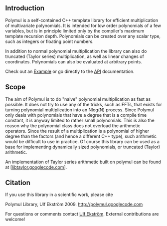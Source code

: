 ## Introduction ##

Polymul is a self-contained C++ template library for efficient multiplication of multivariate polynomials.  It is intended for low order polynomials of a few variables, but is in principle limited only by the compiler's maximum template recursion depth. Polynomials can be created over any scalar type, such as integers or floating point numbers.

In addition to normal polynomial multiplication the library can also do truncated (Taylor series) multiplication, as well as linear changes of coordinates. Polynomials can also be evaluated at arbitrary points.

Check out an [Example](Example.md) or go directly to the [API](API.md) documentation.

## Scope ##

The aim of Polymul is to do "naive" polynomial multiplication as fast as possible. It does not try to use any of the tricks, such as FFTs, that exists for turning polynomial multiplication into an Nlog(N) process. Since Polymul only deals with polynomials that have a degree that is a compile time constant, it is anyway limited to rather small polynomials. This is also the reason why the polynomial class does not overload the arithmetic operators. Since the result of a multiplication is a polynomial of higher degree than the factors (and hence a different C++ type), such arithmetic would be difficult to use in practice. Of course this library can be used as a base for implementing dynamically sized polynomials, or truncated (Taylor) arithmetic.

An implementation of Taylor series arithmetic built on polymul can be
found at [[libtaylor.googlecode.com](http://libtaylor.googlecode.com)].

## Citation ##
If you use this library in a scientific work, please cite

Polymul Library, Ulf Ekström 2009. http://polymul.googlecode.com


For questions or comments contact [Ulf Ekström](http://admol.org/uekstrom). External contributions are welcome!